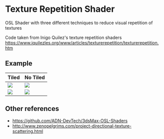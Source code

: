 # Texture Repetition Shader
OSL Shader with three different techniques to reduce visual repetition of textures

Code taken from Inigo Quilez's texture repetition shaders https://www.iquilezles.org/www/articles/texturerepetition/texturerepetition.htm

## Example

|                          Tiled                                                 |                   No Tiled                                         |
| ------------------------------------------------------------------------------ | ------------------------------------------------------------------- |
| ![](https://user-images.githubusercontent.com/4348536/116004332-20a1b980-a5b7-11eb-9463-2cf2bb8339f4.png) | ![](https://user-images.githubusercontent.com/4348536/116004356-3b742e00-a5b7-11eb-9df5-d896931478fd.png) |
| ![](https://user-images.githubusercontent.com/4348536/116045167-a0b33800-a626-11eb-8c1a-7b77fbf7ecaa.png) | ![](https://user-images.githubusercontent.com/4348536/116045181-a3ae2880-a626-11eb-8c0c-9e3d9f0ff787.png) |

## Other references
* https://github.com/ADN-DevTech/3dsMax-OSL-Shaders
* http://www.zenopelgrims.com/project-directional-texture-scattering.html
